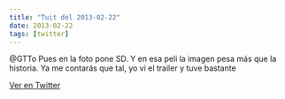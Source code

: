 ```yaml
---
title: "Tuit del 2013-02-22"
date: 2013-02-22
tags: [twitter]
---
```


@GTTo Pues en la foto pone SD. Y en esa peli la imagen pesa más que la historia. Ya me contarás que tal, yo vi el trailer y tuve bastante



[Ver en Twitter](https://twitter.com/i/web/status/305104485510950912)
